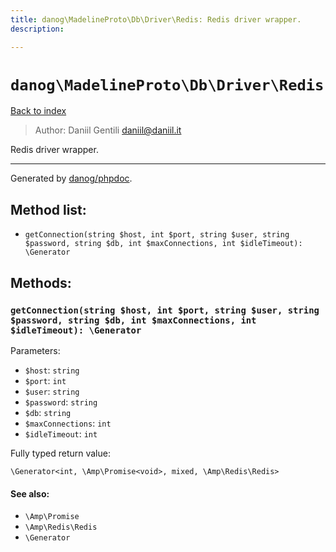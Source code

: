 ```yaml
---
title: danog\MadelineProto\Db\Driver\Redis: Redis driver wrapper.
description: 

---
```

# `danog\MadelineProto\Db\Driver\Redis`
[Back to index](../../../../index.md)

> Author: Daniil Gentili <daniil@daniil.it>  
  

Redis driver wrapper.  




---
Generated by [danog/phpdoc](https://phpdoc.daniil.it).  
## Method list:
* `getConnection(string $host, int $port, string $user, string $password, string $db, int $maxConnections, int $idleTimeout): \Generator`

## Methods:
### `getConnection(string $host, int $port, string $user, string $password, string $db, int $maxConnections, int $idleTimeout): \Generator`




Parameters:
* `$host`: `string`   
* `$port`: `int`   
* `$user`: `string`   
* `$password`: `string`   
* `$db`: `string`   
* `$maxConnections`: `int`   
* `$idleTimeout`: `int`   


Fully typed return value:
```
\Generator<int, \Amp\Promise<void>, mixed, \Amp\Redis\Redis>
```
#### See also: 
* `\Amp\Promise`
* `\Amp\Redis\Redis`
* `\Generator`




